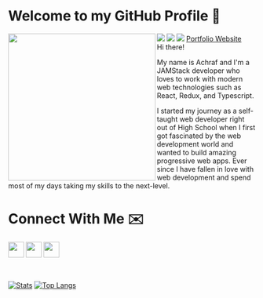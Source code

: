 # Welcome to my GitHub Profile 👋
<img src='https://res.cloudinary.com/achraf-dev/image/upload/v1618595618/hero_13bf5286f6.jpg' align='left' width='300' /> 

<img src="https://img.shields.io/badge/-TypeScript-blue?style=for-the-badge&logo=TypeScript&logoColor=white" />
<img src="https://img.shields.io/badge/-React-4A62B5?style=for-the-badge&logo=React&logoColor=white" />
<img src="https://img.shields.io/badge/-Redux-purple?style=for-the-badge&logo=Redux&logoColor=white" />
<a href='https://achrafdev.com'>Portfolio Website</a>
<br />
Hi there!

My name is Achraf and I'm a JAMStack developer who loves to work with modern web technologies such as React, Redux, and Typescript.

I started my journey as a self-taught web developer right out of High School when I first got fascinated by the web development world and wanted to build amazing progressive web apps. Ever since I have fallen in love with web development and spend most of my days taking my skills to the next-level.

# Connect With Me ✉️

[<img src="https://www.vectorlogo.zone/logos/instagram/instagram-tile.svg" width="32">](https://www.instagram.com/achrafdev)
[<img src="https://www.vectorlogo.zone/logos/linkedin/linkedin-tile.svg" width="32">](https://www.linkedin.com/in/achraf-elmouhib-583563200/)
[<img src="https://www.vectorlogo.zone/logos/twitter/twitter-tile.svg" width="32">](https://www.twitter.com/AchrafElmouhib)

<br />

[![Stats](https://github-readme-stats.vercel.app/api?username=NightClover-code&show_icons=true&theme=radical)](https://github.com/NightClover-code)
[![Top Langs](https://github-readme-stats.vercel.app/api/top-langs/?username=NightClover-code&layout=compact&theme=radical)](https://github.com/NightClover-code)

